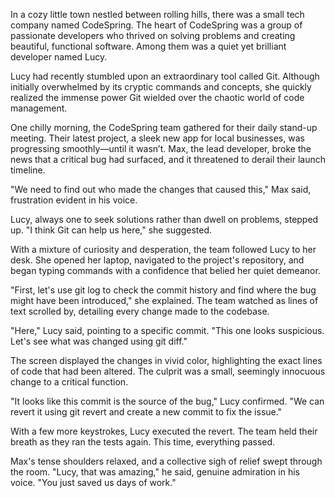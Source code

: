 In a cozy little town nestled between rolling hills, there was a small tech company named CodeSpring. The heart of CodeSpring was a group of passionate developers who thrived on solving problems and creating beautiful, functional software. Among them was a quiet yet brilliant developer named Lucy.

Lucy had recently stumbled upon an extraordinary tool called Git. Although initially overwhelmed by its cryptic commands and concepts, she quickly realized the immense power Git wielded over the chaotic world of code management.

One chilly morning, the CodeSpring team gathered for their daily stand-up meeting. Their latest project, a sleek new app for local businesses, was progressing smoothly—until it wasn’t. Max, the lead developer, broke the news that a critical bug had surfaced, and it threatened to derail their launch timeline.

"We need to find out who made the changes that caused this," Max said, frustration evident in his voice.

Lucy, always one to seek solutions rather than dwell on problems, stepped up. "I think Git can help us here," she suggested.

With a mixture of curiosity and desperation, the team followed Lucy to her desk. She opened her laptop, navigated to the project's repository, and began typing commands with a confidence that belied her quiet demeanor.

"First, let's use git log to check the commit history and find where the bug might have been introduced," she explained. The team watched as lines of text scrolled by, detailing every change made to the codebase.

"Here," Lucy said, pointing to a specific commit. "This one looks suspicious. Let's see what was changed using git diff."

The screen displayed the changes in vivid color, highlighting the exact lines of code that had been altered. The culprit was a small, seemingly innocuous change to a critical function.

"It looks like this commit is the source of the bug," Lucy confirmed. "We can revert it using git revert and create a new commit to fix the issue."

With a few more keystrokes, Lucy executed the revert. The team held their breath as they ran the tests again. This time, everything passed.

Max's tense shoulders relaxed, and a collective sigh of relief swept through the room. "Lucy, that was amazing," he said, genuine admiration in his voice. "You just saved us days of work."

